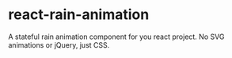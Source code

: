 # react-rain-animation
A stateful rain animation component for you react project. No SVG animations or jQuery, just CSS.
